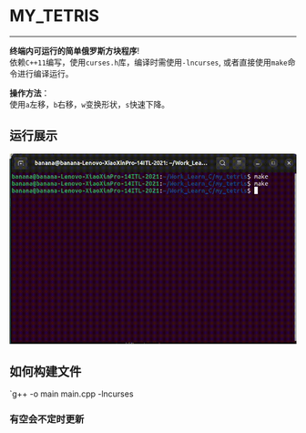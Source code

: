 # MY_TETRIS
---
**终端内可运行的简单俄罗斯方块程序**!\
依赖`C++11`编写，使用`curses.h`库，编译时需使用`-lncurses`,
或者直接使用`make`命令进行编译运行。

**操作方法**：\
使用`a`左移，`b`右移，`w`变换形状，`s`快速下降。

## 运行展示
![alt text](video.gif)

## 如何构建文件
`g++ -o main main.cpp -lncurses


### 有空会不定时更新
